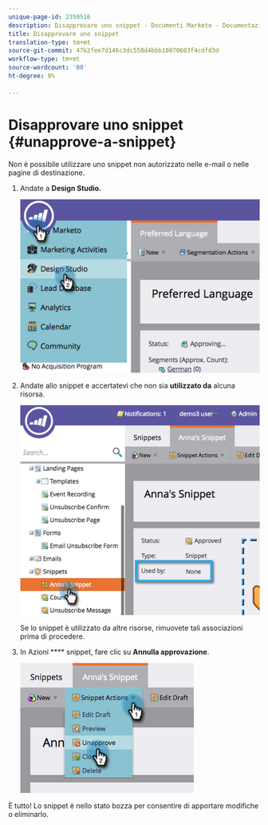 ```yaml
---
unique-page-id: 2359516
description: Disapprovare uno snippet - Documenti Marketo - Documentazione prodotto
title: Disapprovare uno snippet
translation-type: tm+mt
source-git-commit: 47b2fee7d146c3dc558d4bbb10070683f4cdfd3d
workflow-type: tm+mt
source-wordcount: '80'
ht-degree: 0%

---
```



# Disapprovare uno snippet {#unapprove-a-snippet}

Non è possibile utilizzare uno snippet non autorizzato nelle e-mail o nelle pagine di destinazione.

1. Andate a **Design Studio.**

   ![](assets/image2014-9-16-10-3a41-3a18.png)

1. Andate allo snippet e accertatevi che non sia **utilizzato da** alcuna risorsa.

   ![](assets/image2014-9-16-10-3a41-3a27.png)

   Se lo snippet è utilizzato da altre risorse, rimuovete tali associazioni prima di procedere.

1. In Azioni **** snippet, fare clic su **Annulla approvazione**.

   ![](assets/image2014-9-16-10-3a41-3a54.png)

È tutto! Lo snippet è nello stato bozza per consentire di apportare modifiche o eliminarlo.

